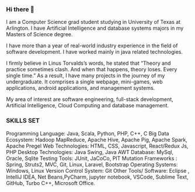 ### Hi there 👋

I am a Computer Science grad student studying in University of Texas at Arlington. I have Artificial Intelligence and database systems majors in my Masters of Science degree.

I have more than a year of real-world industry experience in the field of software development. I have worked mainly in java related technologies.

I firmly believe in Linus Torvalds’s words, he stated that “Theory and practice sometimes clash. And when that happens, theory loses. Every single time.” As a result, I have many projects in the journey of my undergraduate. It comprises a single webpage, mini-games, web applications, android applications, and management systems.

My area of interest are software engineering, full-stack development, Artificial Intelligence, Cloud Computing  and database management.

### SKILLS SET 
Programming Language: Java, Scala, Python, PHP, C++, C
Big Data Ecosystem: Hadoop MapReduce, Apache Hive, Apache Pig, Apache Spark, Apache Pregel
Web Technologies: HTML, CSS, Javascript, React/Redux Js, PHP
Desktop Technologies: Java Swing, Java AWT
Database: MySql, Oracle, Sqlite
Testing Tools: JUnit, JaCoCo, PIT Mutation
Frameworks : Spring, Struts2, MVC, Git, Linux, Laravel, Bootstrap
Operating Systems: Windows, Linux
Version Control System: Git
Other Tools/ Software:  Eclipse , IntelliJ IDEA, Net Beans,PyCharm, jupyter notebook, VSCode, Sublime Text, GitHub, Turbo C++, Microsoft Office.

